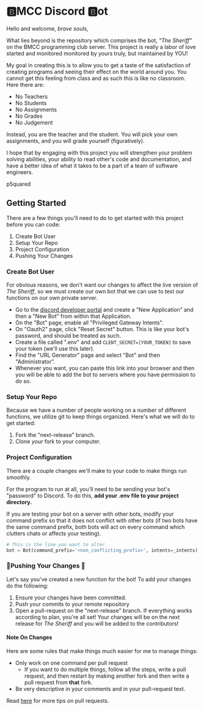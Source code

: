 # :b:MCC Discord :b:ot
Hello and welcome, _brave souls_,

What lies beyond is the repository which comprises the bot, _"The Sheriff"_ on the BMCC programming club server. This project is really a labor of love started and monitored monitored by yours truly, but maintained by YOU! 

My goal in creating this is to allow you to get a taste of the satisfaction of creating programs and seeing their effect on the world around you. You cannot get this feeling from class and as such this is like no classroom. 
Here there are:
* No Teachers
* No Students
* No Assignments
* No Grades
* No Judgement

Instead, you are the teacher and the student. You will pick your own assignments, and you will grade yourself (figuratively).

I hope that by engaging with this project you will strengthen your problem solving abilities, your ability to read other's code and documentation, and have a better idea of what it takes to be a part of a team of software engineers.

p5quared

## Getting Started

There are a few things you'll need to do to get started with this project before you can code:
1. Create Bot User
2. Setup Your Repo
3. Project Configuration
4. Pushing Your Changes

### Create Bot User
For obvious reasons, we don't want our changes to affect the live version of _The Sheriff_, so we must create our own bot that we can use to test our functions on our own private server.
* Go to the [discord developer portal](https://discord.com/developers/applications) and create a "New Application" and then a "New Bot" from within that Application.
* On the "Bot" page, enable all "Privileged Gateway Intents". 
* On "Oauth2" page, click "Reset Secret" button. This is like your bot's password, and should be treated as such.
* Create a file called ".env" and add ```CLENT_SECRET=[YOUR_TOKEN]``` to save your token (we'll use this later).
* Find the "URL Generator" page and select "Bot" and then "Administrator".
* Whenever you want, you can paste this link into your browser and then you will be able to add the bot to servers where you have permission to do so.
### Setup Your Repo
Because we have a number of people working on a number of different functions, we utilize git to keep things organized. Here's what we will do to get started:
1. Fork the "next-release" branch.
2. Clone _your_ fork to your computer.
### Project Configuration
There are a couple changes we'll make to your code to make things run smoothly.

For the program to run at all, you'll need to be sending your bot's "password" to Discord. To do this, **add your .env file to your project directory.**

If you are testing your bot on a server with other bots, modify your command prefix so that it does not conflict with other bots (if two bots have the same command prefix, both bots will act on every command which clutters chats or affects your testing). 
```python
# This is the line you want to alter.
bot = Bot(command_prefix='<non_conflicting_prefix>', intents=_intents)
```
### :tada:Pushing Your Changes :tada:
Let's say you've created a new function for the bot! To add your changes do the following:
1. Ensure your changes have been committed.
2. Push your commits to your remote repository
3. Open a pull-request on the "next-release" branch.
If everything works according to plan, you're all set! Your changes will be on the next release for _The Sheriff_ and you will be added to the contributors!

#### Note On Changes 
Here are some rules that make things much easier for me to manage things:
* Only work on one command per pull request
	* If you want to do multiple things, follow all the steps, write a pull request, and then restart by making another fork and then write a pull request from **that** fork.
* Be very descriptive in your comments and in your pull-request text.

Read [here](https://blog.ploeh.dk/2015/01/15/10-tips-for-better-pull-requests/) for more tips on pull requests.
